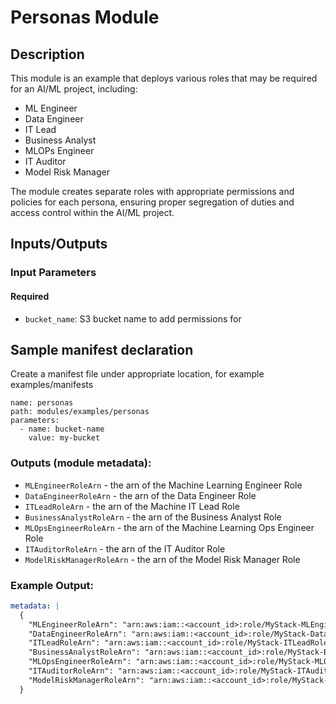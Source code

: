 # Personas Module

## Description

This module is an example that deploys various roles that may be required for an AI/ML project, including:

- ML Engineer
- Data Engineer
- IT Lead
- Business Analyst
- MLOPs Engineer
- IT Auditor
- Model Risk Manager

The module creates separate roles with appropriate permissions and policies for each persona, ensuring proper segregation of duties and access control within the AI/ML project.

## Inputs/Outputs

### Input Parameters

#### Required

- `bucket_name`: S3 bucket name to add permissions for

## Sample manifest declaration

Create a manifest file under appropriate location, for example examples/manifests
```
name: personas
path: modules/examples/personas
parameters:
  - name: bucket-name
    value: my-bucket
```

### Outputs (module metadata):
  - `MLEngineerRoleArn` - the arn of the Machine Learning Engineer Role
  - `DataEngineerRoleArn` - the arn of the Data Engineer Role
  - `ITLeadRoleArn` - the arn of the Machine IT Lead Role
  - `BusinessAnalystRoleArn` - the arn of the Business Analyst Role
  - `MLOpsEngineerRoleArn` - the arn of the Machine Learning Ops Engineer Role
  - `ITAuditorRoleArn` - the arn of the IT Auditor Role
  - `ModelRiskManagerRoleArn` - the arn of the Model Risk Manager Role

### Example Output:
```yaml
metadata: |
  {
    "MLEngineerRoleArn": "arn:aws:iam::<account_id>:role/MyStack-MLEngineerRole-<random_string>",
    "DataEngineerRoleArn": "arn:aws:iam::<account_id>:role/MyStack-DataEngineerRole-<random_string>",
    "ITLeadRoleArn": "arn:aws:iam::<account_id>:role/MyStack-ITLeadRole-<random_string>",
    "BusinessAnalystRoleArn": "arn:aws:iam::<account_id>:role/MyStack-BusinessAnalystRole-<random_string>",
    "MLOpsEngineerRoleArn": "arn:aws:iam::<account_id>:role/MyStack-MLOpsEngineerRole-<random_string>",
    "ITAuditorRoleArn": "arn:aws:iam::<account_id>:role/MyStack-ITAuditorRole-<random_string>",
    "ModelRiskManagerRoleArn": "arn:aws:iam::<account_id>:role/MyStack-ModelRiskManagerRole-<random_string>"
  }
```